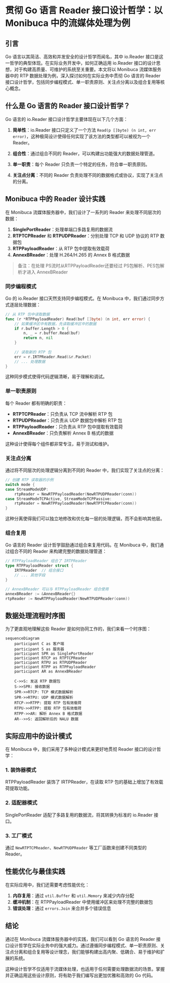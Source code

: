 # 贯彻 Go 语言 Reader 接口设计哲学：以 Monibuca 中的流媒体处理为例

## 引言

Go 语言以其简洁、高效和并发安全的设计哲学而闻名，其中 io.Reader 接口是这一哲学的典型体现。在实际业务开发中，如何正确运用 io.Reader 接口的设计思想，对于构建高质量、可维护的系统至关重要。本文将以 Monibuca 流媒体服务器中的 RTP 数据处理为例，深入探讨如何在实际业务中贯彻 Go 语言的 Reader 接口设计哲学，包括同步编程模式、单一职责原则、关注点分离以及组合复用等核心概念。

## 什么是 Go 语言的 Reader 接口设计哲学？

Go 语言的 io.Reader 接口设计哲学主要体现在以下几个方面：

1. **简单性**：io.Reader 接口只定义了一个方法 `Read(p []byte) (n int, err error)`，这种极简设计使得任何实现了该方法的类型都可以被视为一个 Reader。

2. **组合性**：通过组合不同的 Reader，可以构建出功能强大的数据处理管道。

3. **单一职责**：每个 Reader 只负责一个特定的任务，符合单一职责原则。

4. **关注点分离**：不同的 Reader 负责处理不同的数据格式或协议，实现了关注点的分离。

## Monibuca 中的 Reader 设计实践

在 Monibuca 流媒体服务器中，我们设计了一系列的 Reader 来处理不同层次的数据：

1. **SinglePortReader**：处理单端口多路复用的数据流
2. **RTPTCPReader** 和 **RTPUDPReader**：分别处理 TCP 和 UDP 协议的 RTP 数据包
3. **RTPPayloadReader**：从 RTP 包中提取有效载荷
4. **AnnexBReader**：处理 H.264/H.265 的 Annex B 格式数据

> 备注：在处理 PS流时从RTPPayloadReader还要经过 PS包解析、PES包解析才进入 AnnexBReader

### 同步编程模式

Go 的 io.Reader 接口天然支持同步编程模式。在 Monibuca 中，我们通过同步方式逐层处理数据：

```go
// 从 RTP 包中读取数据
func (r *RTPPayloadReader) Read(buf []byte) (n int, err error) {
    // 如果缓冲区中有数据，先读取缓冲区中的数据
    if r.buffer.Length > 0 {
        n, _ = r.buffer.Read(buf)
        return n, nil
    }
    
    // 读取新的 RTP 包
    err = r.IRTPReader.Read(&r.Packet)
    // ... 处理数据
}
```

这种同步模式使得代码逻辑清晰，易于理解和调试。

### 单一职责原则

每个 Reader 都有明确的职责：

- **RTPTCPReader**：只负责从 TCP 流中解析 RTP 包
- **RTPUDPReader**：只负责从 UDP 数据包中解析 RTP 包
- **RTPPayloadReader**：只负责从 RTP 包中提取有效载荷
- **AnnexBReader**：只负责解析 Annex B 格式的数据

这种设计使得每个组件都非常专注，易于测试和维护。

### 关注点分离

通过将不同层次的处理逻辑分离到不同的 Reader 中，我们实现了关注点的分离：

```go
// 创建 RTP 读取器的示例
switch mode {
case StreamModeUDP:
    rtpReader = NewRTPPayloadReader(NewRTPUDPReader(conn))
case StreamModeTCPActive, StreamModeTCPPassive:
    rtpReader = NewRTPPayloadReader(NewRTPTCPReader(conn))
}
```

这种分离使得我们可以独立地修改和优化每一层的处理逻辑，而不会影响其他层。

### 组合复用

Go 语言的 Reader 设计哲学鼓励通过组合来复用代码。在 Monibuca 中，我们通过组合不同的 Reader 来构建完整的数据处理管道：

```go
// RTPPayloadReader 组合了 IRTPReader
type RTPPayloadReader struct {
    IRTPReader  // 组合接口
    // ... 其他字段
}

// AnnexBReader 可以与 RTPPayloadReader 组合使用
annexBReader := &AnnexBReader{}
rtpReader := NewRTPPayloadReader(NewRTPUDPReader(conn))
```

## 数据处理流程时序图

为了更直观地理解这些 Reader 是如何协同工作的，我们来看一个时序图：

```mermaid
sequenceDiagram
    participant C as 客户端
    participant S as 服务器
    participant SPR as SinglePortReader
    participant RTCP as RTPTCPReader
    participant RTPU as RTPUDPReader
    participant RTPP as RTPPayloadReader
    participant AR as AnnexBReader

    C->>S: 发送 RTP 数据包
    S->>SPR: 接收数据
    SPR->>RTCP: TCP 模式数据解析
    SPR->>RTPU: UDP 模式数据解析
    RTCP->>RTPP: 提取 RTP 包有效载荷
    RTPU->>RTPP: 提取 RTP 包有效载荷
    RTPP->>AR: 解析 Annex B 格式数据
    AR-->>S: 返回解析后的 NALU 数据
```

## 实际应用中的设计模式

在 Monibuca 中，我们采用了多种设计模式来更好地贯彻 Reader 接口的设计哲学：

### 1. 装饰器模式

RTPPayloadReader 装饰了 IRTPReader，在读取 RTP 包的基础上增加了有效载荷提取功能。

### 2. 适配器模式

SinglePortReader 适配了多路复用的数据流，将其转换为标准的 io.Reader 接口。

### 3. 工厂模式

通过 `NewRTPTCPReader`、`NewRTPUDPReader` 等工厂函数来创建不同类型的 Reader。

## 性能优化与最佳实践

在实际应用中，我们还需要考虑性能优化：

1. **内存复用**：通过 `util.Buffer` 和 `util.Memory` 来减少内存分配
2. **缓冲机制**：在 RTPPayloadReader 中使用缓冲区来处理不完整的数据包
3. **错误处理**：通过 `errors.Join` 来合并多个错误信息

## 结论

通过在 Monibuca 流媒体服务器中的实践，我们可以看到 Go 语言的 Reader 接口设计哲学在实际业务中的强大威力。通过遵循同步编程模式、单一职责原则、关注点分离和组合复用等设计理念，我们能够构建出高内聚、低耦合、易于维护和扩展的系统。

这种设计哲学不仅适用于流媒体处理，也适用于任何需要处理数据流的场景。掌握并正确运用这些设计原则，将有助于我们编写出更加优雅和高效的 Go 代码。